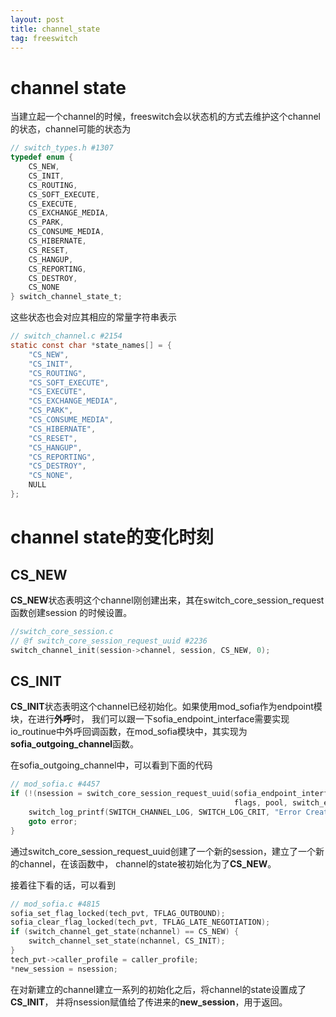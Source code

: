 ```yaml
---
layout: post
title: channel_state
tag: freeswitch
---
```


# channel state 

当建立起一个channel的时候，freeswitch会以状态机的方式去维护这个channel的状态，channel可能的状态为

```c
// switch_types.h #1307
typedef enum {
	CS_NEW,
	CS_INIT,
	CS_ROUTING,
	CS_SOFT_EXECUTE,
	CS_EXECUTE,
	CS_EXCHANGE_MEDIA,
	CS_PARK,
	CS_CONSUME_MEDIA,
	CS_HIBERNATE,
	CS_RESET,
	CS_HANGUP,
	CS_REPORTING,
	CS_DESTROY,
	CS_NONE
} switch_channel_state_t;
```

这些状态也会对应其相应的常量字符串表示

```c
// switch_channel.c #2154
static const char *state_names[] = {
	"CS_NEW",
	"CS_INIT",
	"CS_ROUTING",
	"CS_SOFT_EXECUTE",
	"CS_EXECUTE",
	"CS_EXCHANGE_MEDIA",
	"CS_PARK",
	"CS_CONSUME_MEDIA",
	"CS_HIBERNATE",
	"CS_RESET",
	"CS_HANGUP",
	"CS_REPORTING",
	"CS_DESTROY",
	"CS_NONE",
	NULL
};
```

# channel state的变化时刻

## CS_NEW

**CS_NEW**状态表明这个channel刚创建出来，其在switch_core_session_request函数创建session
的时候设置。

```c
//switch_core_session.c 
// @f switch_core_session_request_uuid #2236
switch_channel_init(session->channel, session, CS_NEW, 0);
```

## CS_INIT

**CS_INIT**状态表明这个channel已经初始化。如果使用mod_sofia作为endpoint模块，在进行**外呼**时，
我们可以跟一下sofia_endpoint_interface需要实现io_routinue中外呼回调函数，在mod_sofia模块中，其实现为
**sofia_outgoing_channel**函数。

在sofia_outgoing_channel中，可以看到下面的代码
```c
// mod_sofia.c #4457
if (!(nsession = switch_core_session_request_uuid(sofia_endpoint_interface, SWITCH_CALL_DIRECTION_OUTBOUND,
												  flags, pool, switch_event_get_header(var_event, "origination_uuid")))) {
	switch_log_printf(SWITCH_CHANNEL_LOG, SWITCH_LOG_CRIT, "Error Creating Session\n");
	goto error;
}
```
通过switch_core_session_request_uuid创建了一个新的session，建立了一个新的channel，在该函数中，
channel的state被初始化为了**CS_NEW**。

接着往下看的话，可以看到
```c
// mod_sofia.c #4815
sofia_set_flag_locked(tech_pvt, TFLAG_OUTBOUND);
sofia_clear_flag_locked(tech_pvt, TFLAG_LATE_NEGOTIATION);
if (switch_channel_get_state(nchannel) == CS_NEW) {
	switch_channel_set_state(nchannel, CS_INIT);
}
tech_pvt->caller_profile = caller_profile;
*new_session = nsession;
```

在对新建立的channel建立一系列的初始化之后，将channel的state设置成了**CS_INIT**，
并将nsession赋值给了传进来的**new_session**，用于返回。